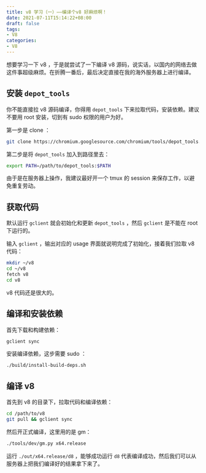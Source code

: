 ```yaml
---
title: v8 学习（一）——编译个v8 好麻烦啊！
date: 2021-07-11T15:14:22+08:00
draft: false
tags:
- V8
categories:
- V8
---
```


想要学习一下 v8 ，于是就尝试了一下编译 v8 源码，说实话，以国内的网络去做这件事超级麻烦。在折腾一番后，最后决定直接在我的海外服务器上进行编译。

## 安装 `depot_tools`

你不能直接拉 v8 源码编译，你得用 `depot_tools` 下来拉取代码，安装依赖。建议不要用 root 安装，切到有 sudo 权限的用户为好。

第一步是 clone ：

``` sh
git clone https://chromium.googlesource.com/chromium/tools/depot_tools.git
```

第二步是将 `depot_tools` 加入到路径里去：

``` sh
export PATH=/path/to/depot_tools:$PATH
```

由于是在服务器上操作，我建议最好开一个 tmux 的 session 来保存工作，以避免重复劳动。

## 获取代码

默认运行 `gclient` 就会初始化和更新 `depot_tools` ，然后 `gclient` 是不能在 root 下运行的。 

输入 `gclient` ，输出对应的 usage 界面就说明完成了初始化，接着我们拉取 v8 代码：

```sh
mkdir ~/v8
cd ~/v8
fetch v8
cd v8
```

v8 代码还是很大的。

## 编译和安装依赖

首先下载和构建依赖：

``` sh
gclient sync
```

安装编译依赖，这步需要 sudo ：

``` sh
./build/install-build-deps.sh
```

## 编译 v8

首先到 v8 的目录下，拉取代码和编译依赖：

``` sh
cd /path/to/v8
git pull && gclient sync
```

然后开正式编译，这里用的是 gm：

```sh
./tools/dev/gm.py x64.release
```

运行 `./out/x64.release/d8` ，能够成功运行 `d8` 代表编译成功，然后我们可以从服务器上把我们编译好的结果拿下来了。
